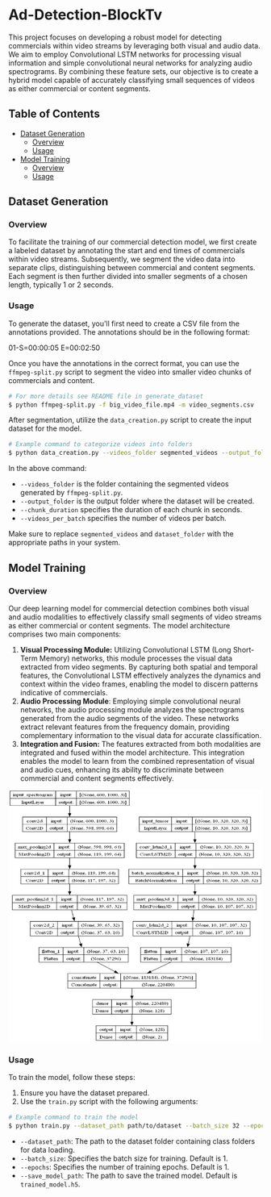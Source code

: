 # Ad-Detection-BlockTv

This project focuses on developing a robust model for detecting commercials within video streams by leveraging both visual and audio data. We aim to employ Convolutional LSTM networks for processing visual information and simple convolutional neural networks for analyzing audio spectrograms. By combining these feature sets, our objective is to create a hybrid model capable of accurately classifying small sequences of videos as either commercial or content segments.

## Table of Contents
- [Dataset Generation](#dataset-generation)
  - [Overview](#overview)
  - [Usage](#usage)
- [Model Training](#model-training)
  - [Overview](#overview-1)
  - [Usage](#usage-1)

## Dataset Generation

### Overview

To facilitate the training of our commercial detection model, we first create a labeled dataset by annotating the start and end times of commercials within video streams. Subsequently, we segment the video data into separate clips, distinguishing between commercial and content segments. Each segment is then further divided into smaller segments of a chosen length, typically 1 or 2 seconds.

### Usage

To generate the dataset, you'll first need to create a CSV file from the annotations provided. The annotations should be in the following format: 

01-S=00:00:05 E=00:02:50


Once you have the annotations in the correct format, you can use the `ffmpeg-split.py` script to segment the video into smaller video chunks of commercials and content.
```bash
# For more details see README file in generate_dataset
$ python ffmpeg-split.py -f big_video_file.mp4 -m video_segments.csv
```
After segmentation, utilize the `data_creation.py` script to create the input dataset for the model.

```bash
# Example command to categorize videos into folders
$ python data_creation.py --videos_folder segmented_videos --output_folder dataset_folder --chunk_duration 1 --videos_per_batch 10
```
In the above command:

- `--videos_folder` is the folder containing the segmented videos generated by `ffmpeg-split.py`.
- `--output_folder` is the output folder where the dataset will be created.
- `--chunk_duration` specifies the duration of each chunk in seconds.
- `--videos_per_batch` specifies the number of videos per batch.

Make sure to replace `segmented_videos` and `dataset_folder` with the appropriate paths in your system.

  ## Model Training

### Overview

Our deep learning model for commercial detection combines both visual and audio modalities to effectively classify small segments of video streams as either commercial or content segments. The model architecture comprises two main components:

1. **Visual Processing Module:** Utilizing Convolutional LSTM (Long Short-Term Memory) networks, this module processes the visual data extracted from video segments. By capturing both spatial and temporal features, the Convolutional LSTM effectively analyzes the dynamics and context within the video frames, enabling the model to discern patterns indicative of commercials.
2. **Audio Processing Module**: Employing simple convolutional neural networks, the audio processing module analyzes the spectrograms generated from the audio segments of the video. These networks extract relevant features from the frequency domain, providing complementary information to the visual data for accurate classification.
3. **Integration and Fusion:** The features extracted from both modalities are integrated and fused within the model architecture. This integration enables the model to learn from the combined representation of visual and audio cues, enhancing its ability to discriminate between commercial and content segments effectively.

<div style="text-align:center">
  <img src="model_plot.png" alt="Example food detection and segmentation output" width="600" height="500">
</div>

### Usage

To train the model, follow these steps:

1. Ensure you have the dataset prepared.
2. Use the `train.py` script with the following arguments:

```bash
# Example command to train the model
$ python train.py --dataset_path path/to/dataset --batch_size 32 --epochs 100 --save_model_path trained_model.h5
```

- `--dataset_path`: The path to the dataset folder containing class folders for data loading.
- `--batch_size`: Specifies the batch size for training. Default is 1.
- `--epochs`: Specifies the number of training epochs. Default is 1.
- `--save_model_path`: The path to save the trained model. Default is `trained_model.h5`.
